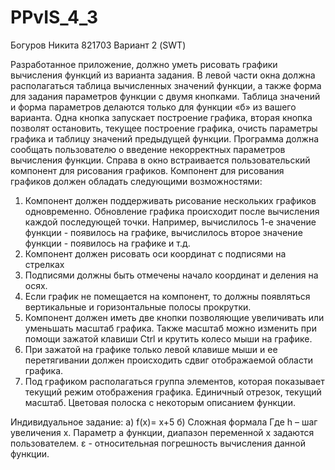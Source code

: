 # PPvIS_4_3
Богуров Никита 821703 Вариант 2 (SWT)

Разработанное приложение, должно уметь рисовать графики вычисления функций из варианта задания. В левой части окна должна располагаться таблица вычисленных значений функции, а также форма для задания параметров функции с двумя кнопками. Таблица значений и форма параметров делаются только для функции «б» из вашего варианта. Одна кнопка запускает построение графика, вторая кнопка позволят остановить, текущее построение графика, очисть параметры графика и таблицу значений предыдущей функции. Программа должна сообщать пользователю о введение некорректных параметров вычисления функции.
Справа в окно встраивается пользовательский компонент для рисования графиков.
Компонент для рисования графиков должен обладать следующими возможностями:
1)	Компонент должен поддерживать рисование нескольких графиков одновременно. Обновление графика происходит после вычисления каждой последующей точки. Например, вычислилось 1-е значение функции - появилось на графике, вычислилось второе значение функции - появилось на графике и т.д.
2)	Компонент должен рисовать оси координат с подписями на стрелках
3)	Подписями должны быть отмечены начало координат и деления на осях.
4)	Если график не помещается на компонент, то должны появляться вертикальные и горизонтальные полосы прокрутки. 
5)	Компонент должен иметь две кнопки позволяющие увеличивать или уменьшать масштаб графика. Также масштаб можно изменить при помощи зажатой клавиши Ctrl и крутить колесо мыши на графике.
6)	При зажатой на графике только левой клавише мыши и ее перетягивании должен происходить сдвиг отображаемой области графика.
7)	Под графиком располагаться группа элементов, которая показывает текущий режим отображения графика. Единичный отрезок, текущий масштаб. Цветовая полоска с некоторым описанием функции. 

Индивидуальное задание:
а) f(x)= x+5 
б) Сложная формала
Где h – шаг увеличения x. Параметр a функции, диапазон переменной х задаются пользователем. ε - относительная погрешность вычисления данной функции.
